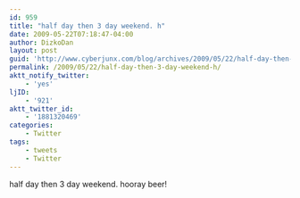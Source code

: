 ```yaml
---
id: 959
title: "half day then 3 day weekend. h"
date: 2009-05-22T07:18:47-04:00
author: DizkoDan
layout: post
guid: 'http://www.cyberjunx.com/blog/archives/2009/05/22/half-day-then-3-day-weekend-h/'
permalink: /2009/05/22/half-day-then-3-day-weekend-h/
aktt_notify_twitter:
    - 'yes'
ljID:
    - '921'
aktt_twitter_id:
    - '1881320469'
categories:
    - Twitter
tags:
    - tweets
    - Twitter
---
```


half day then 3 day weekend. hooray beer!